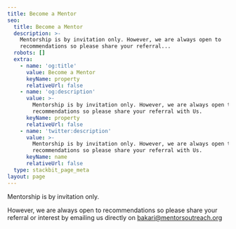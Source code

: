 ```yaml
---
title: Become a Mentor
seo:
  title: Become a Mentor
  description: >-
    Mentorship is by invitation only. However, we are always open to
    recommendations so please share your referral...
  robots: []
  extra:
    - name: 'og:title'
      value: Become a Mentor
      keyName: property
      relativeUrl: false
    - name: 'og:description'
      value: >-
        Mentorship is by invitation only. However, we are always open to
        recommendations so please share your referral with Us.
      keyName: property
      relativeUrl: false
    - name: 'twitter:description'
      value: >-
        Mentorship is by invitation only. However, we are always open to
        recommendations so please share your referral with Us.
      keyName: name
      relativeUrl: false
  type: stackbit_page_meta
layout: page
---
```

Mentorship is by invitation only.

However, we are always open to recommendations so please share your referral or interest by emailing us directly on [bakari@mentorsoutreach.org](mailto:bakari@mentorsoutreach.org?subject=Become%20a%20Mentor)
